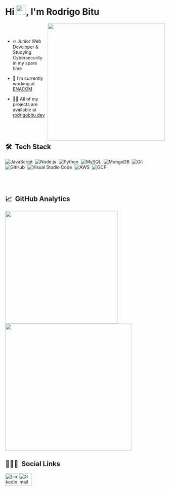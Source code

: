 
<h1 align="left">Hi <img src="https://raw.githubusercontent.com/kaueMarques/kaueMarques/master/hi.gif" width="30px">, I'm Rodrigo Bitu</h1>

<img align="right" src="https://github.com/rodbitu/rodbitu/blob/master/undraw_programming_2svr.svg" width="370"/>

<br><br>

- 🔥 Junior Web Developer & Studying Cybersecurity in my spare time 

- 🔭 I’m currently working at [ENACOM](https://github.com/ENACOM)

- 👨‍💻 All of my projects are available at [rodrigobitu.dev](https://rodrigobitu.vercel.app/)

<br><br>

## 🛠 &nbsp;Tech Stack

![JavaScript](https://img.shields.io/badge/-JavaScript-05122A?style=flat&logo=javascript)&nbsp;
![Node.js](https://img.shields.io/badge/-Node.js-05122A?style=flat&logo=node.js)&nbsp;
![Python](https://img.shields.io/badge/-python-05122A?style=flat&logo=python)&nbsp;
![MySQL](https://img.shields.io/badge/-MySQL-05122A?style=flat&logo=MySQL)&nbsp;
![MongoDB](https://img.shields.io/badge/-mongoDB-05122A?style=flat&logo=mongoDB)&nbsp;
![Git](https://img.shields.io/badge/-Git-05122A?style=flat&logo=git)&nbsp;
![GitHub](https://img.shields.io/badge/-GitHub-05122A?style=flat&logo=github)&nbsp;
![Visual Studio Code](https://img.shields.io/badge/-Visual%20Studio%20Code-05122A?style=flat&logo=visual-studio-code&logoColor=007ACC)&nbsp;
![AWS](https://img.shields.io/badge/-AWS-05122A?style=flat&logo=Amazon)&nbsp;
![GCP](https://img.shields.io/badge/-GCP-05122A?style=flat&logo=Google)&nbsp;

<br><br>

## 📈 &nbsp;GitHub Analytics

<a href="https://github.com/anuraghazra/github-readme-stats">
  <img align="center" src="https://github-readme-stats.vercel.app/api/top-langs/?username=rodbitu&layout=compact&theme=blue-green" width="355"/>
</a>
<a href="https://github.com/anuraghazra/convoychat">
  <img align="center" src="https://github-readme-stats.vercel.app/api?username=rodbitu&line_height=27&show_icons=true&count_private=true&theme=blue-green" width="400"/>
</a>

## 👨🏽‍💻 &nbsp;Social Links

<a target="_blank" href="https://www.linkedin.com/in/rodrigo-bitu-de-moraes-366037191/">
  <img align="left" alt="Linkedin" width="40px" src="https://github.com/rodbitu/rodbitu/blob/master/linkedin.svg" />
</a>
<a target="_blank" href="mailto:digomoraes0@gmail.com">
  <img align="left" alt="Gmail" width="40px" src="https://github.com/rodbitu/rodbitu/blob/master/gmail.svg" />
</a>
